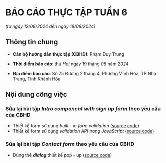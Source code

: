 # BÁO CÁO THỰC TẬP TUẦN 6

_(từ ngày 12/08/2024 đến ngày 18/08/2024)_

## Thông tin chung

- **Cán bộ hướng dẫn thực tập (CBHD)**: Phạm Duy Trung

- **Thời điểm báo cáo**: thứ _Hai_ ngày _19_ tháng _08_ năm _2024_

- **Địa điểm báo cáo**: Số 75 Đường 2 tháng 4, Phường Vĩnh Hòa, TP Nha Trang, Tỉnh Khánh Hòa

## Nội dung công việc

<section>
    <h3>Sửa lại bài tập <em><strong>Intro component with sign up form</strong></em> theo yêu cầu của <strong>CBHD</strong></h3>
    <ul>
        <li>Thiết kế form sử dụng <em>built - in form validation</em> (<a href="">source code</a>)</li>
        <li>Thiết kế form sử dụng <em>validation API trong JavaScript</em> (<a href="">source code</a>)</li>
    </ul>
    <h3>Sửa lại bài tập <em><strong>Contact form</strong></em> theo yêu cầu của <strong>CBHD</strong></h3>
    <ul>
        <li>Dùng thẻ <em><strong>dialog</strong></em> thiết kế pop - up (<a href="">source code</a>)</li>
    </ul>
</section>